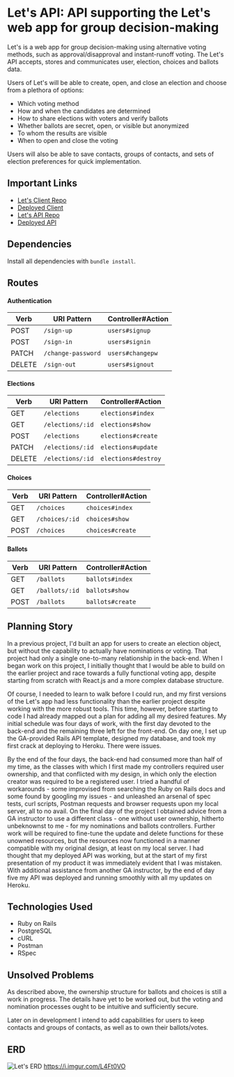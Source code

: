 # Let's API: API supporting the Let's web app for group decision-making

Let's is a web app for group decision-making using alternative voting methods, such as approval/disapproval and instant-runoff voting.
The Let's API accepts, stores and communicates user, election, choices and ballots data.

Users of Let's will be able to create, open, and close an election and choose from a plethora of options:
- Which voting method
- How and when the candidates are determined
- How to share elections with voters and verify ballots
- Whether ballots are secret, open, or visible but anonymized
- To whom the results are visible
- When to open and close the voting

Users will also be able to save contacts, groups of contacts, and sets of election preferences for quick implementation.

## Important Links

- [Let's Client Repo](https://github.com/martylanger/lets-client)
- [Deployed Client](https://martylanger.github.io/lets-client/)
- [Let's API Repo](https://github.com/martylanger/lets-api)
- [Deployed API](https://letsapi.herokuapp.com)

## Dependencies
Install all dependencies with `bundle install`.

## Routes

#### Authentication
| Verb   | URI Pattern        | Controller#Action |
|--------|--------------------|-------------------|
| POST   | `/sign-up`         | `users#signup`    |
| POST   | `/sign-in`         | `users#signin`    |
| PATCH  | `/change-password` | `users#changepw`  |
| DELETE | `/sign-out`        | `users#signout`   |

#### Elections
| Verb   | URI Pattern       | Controller#Action   |
|--------|-------------------|---------------------|
| GET    | `/elections`      | `elections#index`   |
| GET    | `/elections/:id`  | `elections#show`    |
| POST   | `/elections`      | `elections#create`  |
| PATCH  | `/elections/:id`  | `elections#update`  |
| DELETE | `/elections/:id`  | `elections#destroy` |

#### Choices
| Verb   | URI Pattern     | Controller#Action |
|--------|-----------------|-------------------|
| GET    | `/choices`      | `choices#index`   |
| GET    | `/choices/:id`  | `choices#show`    |
| POST   | `/choices`      | `choices#create`  |

#### Ballots
| Verb   | URI Pattern     | Controller#Action |
|--------|-----------------|-------------------|
| GET    | `/ballots`      | `ballots#index`   |
| GET    | `/ballots/:id`  | `ballots#show`    |
| POST   | `/ballots`      | `ballots#create`  |



## Planning Story

In a previous project, I'd built an app for users to create an election object, but without the capability to actually have nominations or voting. That project had only a single one-to-many relationship in the back-end. When I began work on this project, I initially thought that I would be able to build on the earlier project and race towards a fully functional voting app, despite starting from scratch with React.js and a more complex database structure.

Of course, I needed to learn to walk before I could run, and my first versions of the Let's app had less functionality than the earlier project despite working with the more robust tools. This time, however, before starting to code I had already mapped out a plan for adding all my desired features. My initial schedule was four days of work, with the first day devoted to the back-end and the remaining three left for the front-end. On day one, I set up the GA-provided Rails API template, designed my database, and took my first crack at deploying to Heroku. There were issues.

By the end of the four days, the back-end had consumed more than half of my time, as the classes with which I first made my controllers required user ownership, and that conflicted with my design, in which only the election creator was required to be a registered user. I tried a handful of workarounds - some improvised from searching the Ruby on Rails docs and some found by googling my issues - and unleashed an arsenal of spec tests, curl scripts, Postman requests and browser requests upon my local server, all to no avail. On the final day of the project I obtained advice from a GA instructor to use a different class - one without user ownership, hitherto unbeknownst to me - for my nominations and ballots controllers. Further work will be required to fine-tune the update and delete functions for these unowned resources, but the resources now functioned in a manner compatible with my original design, at least on my local server. I had thought that my deployed API was working, but at the start of my first presentation of my product it was immediately evident that I was mistaken. With additional assistance from another GA instructor, by the end of day five my API was deployed and running smoothly with all my updates on Heroku.

## Technologies Used

- Ruby on Rails
- PostgreSQL
- cURL
- Postman
- RSpec

## Unsolved Problems

As described above, the ownership structure for ballots and choices is still a work in progress.
The details have yet to be worked out, but the voting and nomination processes ought to be intuitive and sufficiently secure.

Later on in development I intend to add capabilities for users to keep contacts and groups of contacts, as well as to own their ballots/votes.


## ERD

![Let's ERD](https://i.imgur.com/L4Ft0VO.png "Let's ERD")
https://i.imgur.com/L4Ft0VO
